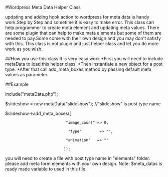 #Wordpress Meta Data Helper Class

updating and adding hook action to wordpress for meta data is handy work.Step by Step and sometime it is easy to make error.
This class can help programmer to create meta element and updating meta values.
There are some plugin that can help to make meta elements but some of them are needed to pay.Some come with their own design and you may don't satisfy with this.
This class is not plugin and just helper class and let you do more work as you wish.

##How you use this class
It is very easy work
*First you will need to include metaData to load this helper class.
*Then instantiate a new object for a post type.
*After that call add_meta_boxes method by passing default meta values as parameter.

##Example


include\("metaData\.php"\);

$slideshow = new metaData\("slideshow"\); //"slideshow" is post type name

$slideshow->add_meta_boxes([
		                       
		                       "image_count" => 0,

		                        "type"        => "",

		                       "animation"   => ""

	                          ]);


you will need to create a file with post type name in "elements" folder.
please add meta form elements with your own design.
Note: $meta_datas is ready made variable to used in this file.